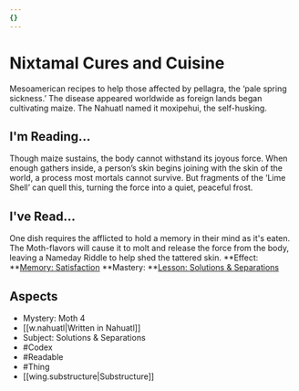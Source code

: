 ```yaml
---
{}
---
```

# Nixtamal Cures and Cuisine
Mesoamerican recipes to help those affected by pellagra, the ‘pale spring sickness.’ The disease appeared worldwide as foreign lands began cultivating maize. The Nahuatl named it moxipehui, the self-husking.
## I'm Reading...
Though maize sustains, the body cannot withstand its joyous force. When enough gathers inside, a person’s skin begins joining with the skin of the world, a process most mortals cannot survive. But fragments of the ‘Lime Shell’ can quell this, turning the force into a quiet, peaceful frost.
## I've Read...
One dish requires the afflicted to hold a memory in their mind as it's eaten. The Moth-flavors will cause it to molt and release the force from the body, leaving a Nameday Riddle to help shed the tattered skin.
**Effect: **[Memory: Satisfaction](https://uadaf.theevilroot.xyz/rowenarium/element/mem.satisfaction)
**Mastery: **[Lesson: Solutions & Separations](https://uadaf.theevilroot.xyz/rowenarium/element/x.solutions.separations)
## Aspects
- Mystery: Moth 4
- [[w.nahuatl|Written in Nahuatl]]
- Subject: Solutions & Separations
- #Codex
- #Readable
- #Thing
- [[wing.substructure|Substructure]]